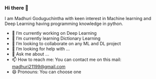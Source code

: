### Hi there 👋

I am Madhuri Goduguchintha with keen interest in Machine learning and Deep Learning having programming knowledge in python.
- 🔭 I’m currently working on Deep Learning
- 🌱 I’m currently learning Dictionary Learning
- 👯 I’m looking to collaborate on any ML and DL project
- 🤔 I’m looking for help with ...
- 💬 Ask me about ...
- 📫 How to reach me: You can contact me on this mail: madhuri21199@gmail.com
- 😄 Pronouns: You can choose one

